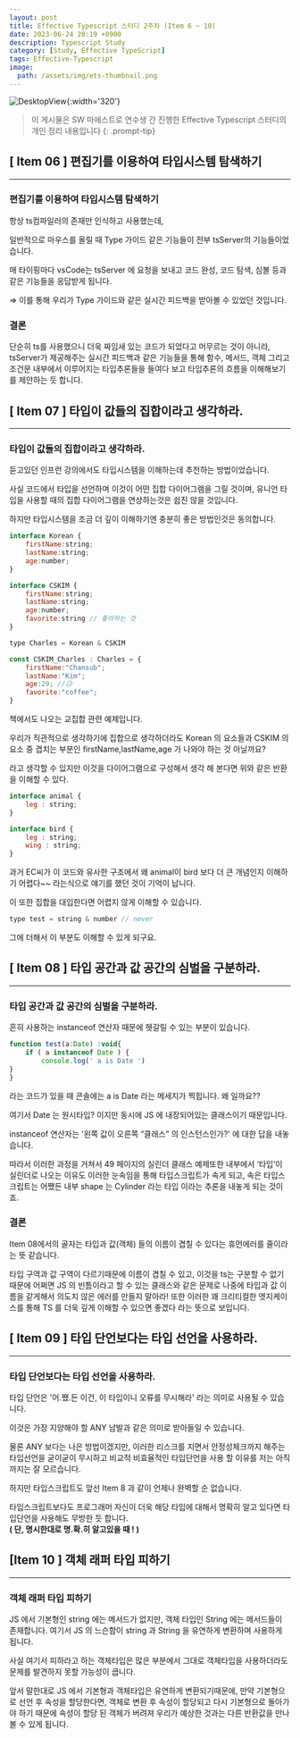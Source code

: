 ```yaml
---
layout: post
title: Effective Typescript 스터디 2주차 (Item 6 ~ 10)
date: 2023-06-24 20:19 +0900
description: Typescript Study
category: [Study, Effective TypeScript]
tags: Effective-Typescript
image:
  path: /assets/img/ets-thumbnail.png
---
```


![DesktopView](/assets/img/ets.png){:width='320'}

> 이 게시물은 SW 마에스트로 연수생 간 진행한 Effective Typescript 스터디의 개인 정리 내용입니다
{: .prompt-tip}
## [ Item 06 ] 편집기를 이용하여 타입시스템 탐색하기

---

### 편집기를 이용하여 타입시스템 탐색하기

항상 ts컴파일러의 존재만 인식하고 사용했는데, 

일반적으로 마우스를 올릴 때 Type 가이드 같은 기능들이 전부 tsServer의 기능들이었습니다.

매 타이핑마다 vsCode는 tsServer 에 요청을 보내고 코드 완성, 코드 탐색, 심볼 등과 같은 기능들을 응답받게 됩니다.

⇒ 이를 통해 우리가 Type 가이드와 같은 실시간 피드백을 받아볼 수 있었던 것입니다.

### 결론
단순히 ts를 사용했으니 더욱 짜임새 있는 코드가 되었다고 머무르는 것이 아니라, tsServer가 제공해주는 실시간 피드백과 같은 기능들을 통해 함수, 메서드, 객체 그리고 조건문 내부에서 이루어지는 타입추론들을 들여다 보고 타입추론의 흐름을 이해해보기를 제안하는 듯 합니다.

## [ Item 07 ] 타입이 값들의 집합이라고 생각하라.

---

### 타입이 값들의 집합이라고 생각하라.

듣고있던 인프런 강의에서도 타입시스템을 이해하는데 추천하는 방법이었습니다.

사실 코드에서 타입을 선언하며 이것이 어떤 집합 다이어그램을 그릴 것이며, 유니언 타입을 사용할 때의 집합 다이어그램을 연상하는것은 쉽진 않을 것입니다.

하지만 타입시스템을 조금 더 깊이 이해하기엔 충분히 좋은 방법인것은 동의합니다. 

```jsx
interface Korean {
	firstName:string;
	lastName:string;
	age:number; 
}

interface CSKIM {
	firstName:string;
	lastName:string;
	age:number; 
	favorite:string // 좋아하는 것
}

type Charles = Korean & CSKIM

const CSKIM_Charles : Charles = {
	firstName:"Chansub";
	lastName:"Kim";
	age:29; //😥 
	favorite:"coffee";
}
```

책에서도 나오는 교집합 관련 예제입니다.

우리가 직관적으로 생각하기에 집합으로 생각하더라도 Korean 의 요소들과 CSKIM 의 요소 중 겹치는 부분인 firstName,lastName,age 가 나와야 하는 것 아닐까요?

라고 생각할 수 있지만 이것을 다이어그램으로 구성해서 생각 해 본다면 위와 같은 반환을 이해할 수 있다.

```jsx
interface animal {
	leg : string;
}

interface bird {
	leg : string;
	wing : string;
}
```

과거 EC씨가 이 코드와 유사한 구조에서 왜 animal이 bird 보다 더 큰 개념인지 이해하기 어렵다~~ 라는식으로 얘기를 했던 것이 기억이 납니다.

이 또한 집합을 대입한다면 어렵지 않게 이해할 수 있습니다.

```jsx
type test = string & number // never
```

그에 더해서 이 부분도 이해할 수 있게 되구요.

## [ Item 08 ] 타입 공간과 값 공간의 심벌을 구분하라.

---

### 타입 공간과 값 공간의 심벌을 구분하라.

흔히 사용하는 instanceof 연산자 때문에 헷갈릴 수 있는 부분이 있습니다.

```jsx
function test(a:Date) :void{
	if ( a instanceof Date ) {
		console.log(' a is Date ')
}
}
```

라는 코드가 있을 때 콘솔에는 a is Date 라는 메세지가 찍힙니다. 왜 일까요??

여기서 Date 는 원시타입? 이지만 동시에 JS 에 내장되어있는 클래스이기 때문입니다.

instanceof 연산자는 '왼쪽 값이 오른쪽 “클래스” 의 인스턴스인가?' 에 대한 답을 내놓습니다.

따라서 이러한 과정을 거쳐서 49 페이지의 실린더 클래스 예제또한 내부에서 ‘타입’이 실린더로 나오는 이유도 이러한 눈속임을 통해 타입스크립트가 속게 되고, 속은 타입스크립트는 어쨌든 내부 shape 는 Cylinder 라는 타입 이라는 추론을 내놓게 되는 것이죠.

### 결론
Item 08에서의 골자는 타입과 값(객체) 들의 이름이 겹칠 수 있다는 휴먼에러를 줄이라는 뜻 같습니다.

타입 구역과 값 구역이 다르기때문에 이름이 겹칠 수 있고, 이것을 ts는 구분할 수 없기 때문에 어쩌면 JS 의 빈틈이라고 할 수 있는 클래스와 같은 문제로 나중에 타입과 값 이름을 같게해서 의도치 않은 에러를 만들지 말아라! 또한 이러한 꽤 크리티컬한 엣지케이스를 통해 TS 를 더욱 깊게 이해할 수 있으면 좋겠다 라는 뜻으로 보입니다.

## [ Item 09 ] 타입 단언보다는 타입 선언을 사용하라.

---

### 타입 단언보다는 타입 선언을 사용하라.

타입 단언은 '어.쨌.든 이건, 이 타입이니 오류를 무시해라' 라는 의미로 사용될 수 있습니다.

이것은 가장 지양해야 할 ANY 남발과 같은 의미로 받아들일 수 있습니다.

물론 ANY 보다는 나은 방법이겠지만, 이러한 리스크를 지면서 안정성체크까지 해주는 타입선언을 굳이굳이 무시하고 비교적 비효율적인 타입단언을 사용 할 이유를 저는 아직까지는 잘 모르습니다.

하지만 타입스크립트도 앞선 Item 8 과 같이 언제나 완벽할 순 없습니다.

타입스크립트보다도 프로그래머 자신이 더욱 해당 타입에 대해서 명확히 알고 있다면 타입단언을 사용해도 무방한 듯 합니다.       
**( 단, 명시한대로 명.확.히 알고있을 때 ! )**

## [Item 10 ] 객체 래퍼 타입 피하기

---

### 객체 래퍼 타입 피하기

JS 에서 기본형인 string 에는 메서드가 없지만, 객체 타입인 String 에는 메서드들이 존재합니다. 여기서 JS 의 느슨함이 string 과 String 을 유연하게 변환하며 사용하게 됩니다.

사실 여기서 피하라고 하는 객체타입은 많은 부분에서 그대로 객체타입을 사용하더라도 문제를 발견하지 못할 가능성이 큽니다.

앞서 말한대로 JS 에서 기본형과 객체타입은 유연하게 변환되기때문에, 만약 기본형으로 선언 후 속성을 할당한다면, 객체로 변환 후 속성이 할당되고 다시 기본형으로 돌아가야 하기 때문에 속성이 할당 된 객체가 버려져 우리가 예상한 것과는 다른 반환값을 만나볼 수 있게 됩니다.
